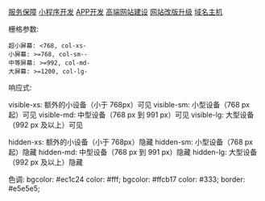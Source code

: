 <a href="javascript:;" class="col-lg-2">服务保障</a>
                                                                                        <a href="javascript:;" class="col-lg-2">小程序开发</a>
                                                                                        <a href="javascript:;" class="col-lg-2">APP开发</a>
                                                                                        <a href="javascript:;" class="col-lg-2">高端网站建设</a>
                                                                                        <a href="javascript:;" class="col-lg-2">网站改版升级</a>
                                                                                        <a href="javascript:;" class="col-lg-2">域名主机</a>

栅格参数:

    超小屏幕: <768, col-xs-
    小屏幕: >=768, col-sm--
    中等屏幕: >=992, col-md-
    大屏幕: >=1200, col-lg-

响应式:

visible-xs: 额外的小设备（小于 768px）可见
visible-sm: 小型设备（768 px 起）可见
visible-md: 中型设备（768 px 到 991 px）可见
visible-lg: 大型设备（992 px 及以上）可见

hidden-xs: 额外的小设备（小于 768px）隐藏
hidden-sm: 小型设备（768 px 起）隐藏
hidden-md: 中型设备（768 px 到 991 px）隐藏
hidden-lg: 大型设备（992 px 及以上）隐藏

色调:
    bgcolor: #ec1c24 color: #fff;
    bgcolor: #ffcb17 color: #333;
    border: #e5e5e5;